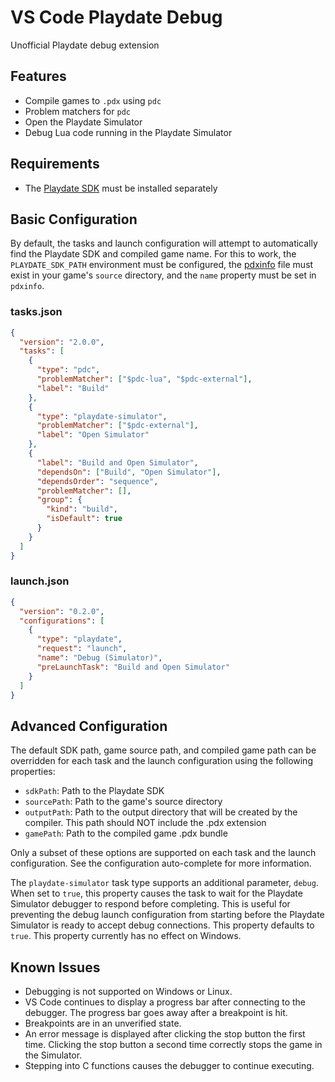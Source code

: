 # VS Code Playdate Debug

Unofficial Playdate debug extension

## Features

- Compile games to `.pdx` using `pdc`
- Problem matchers for `pdc`
- Open the Playdate Simulator
- Debug Lua code running in the Playdate Simulator

## Requirements

- The [Playdate SDK](https://play.date/dev/) must be installed separately

## Basic Configuration

By default, the tasks and launch configuration will attempt to automatically find the Playdate SDK and compiled game name. For this to work, the `PLAYDATE_SDK_PATH` environment must be configured, the [pdxinfo](https://sdk.play.date/1.9.3/Inside%20Playdate.html#pdxinfo) file must exist in your game's `source` directory, and the `name` property must be set in `pdxinfo`.

### tasks.json

```json
{
  "version": "2.0.0",
  "tasks": [
    {
      "type": "pdc",
      "problemMatcher": ["$pdc-lua", "$pdc-external"],
      "label": "Build"
    },
    {
      "type": "playdate-simulator",
      "problemMatcher": ["$pdc-external"],
      "label": "Open Simulator"
    },
    {
      "label": "Build and Open Simulator",
      "dependsOn": ["Build", "Open Simulator"],
      "dependsOrder": "sequence",
      "problemMatcher": [],
      "group": {
        "kind": "build",
        "isDefault": true
      }
    }
  ]
}
```

### launch.json

```json
{
  "version": "0.2.0",
  "configurations": [
    {
      "type": "playdate",
      "request": "launch",
      "name": "Debug (Simulator)",
      "preLaunchTask": "Build and Open Simulator"
    }
  ]
}
```

## Advanced Configuration

The default SDK path, game source path, and compiled game path can be overridden for each task and the launch configuration using the following properties:

- `sdkPath`: Path to the Playdate SDK
- `sourcePath`: Path to the game's source directory
- `outputPath`: Path to the output directory that will be created by the compiler. This path should NOT include the .pdx extension
- `gamePath`: Path to the compiled game .pdx bundle

Only a subset of these options are supported on each task and the launch configuration. See the configuration auto-complete for more information.

The `playdate-simulator` task type supports an additional parameter, `debug`. When set to `true`, this property causes the task to wait for the Playdate Simulator debugger to respond before completing. This is useful for preventing the debug launch configuration from starting before the Playdate Simulator is ready to accept debug connections. This property defaults to `true`. This property currently has no effect on Windows.

## Known Issues

- Debugging is not supported on Windows or Linux.
- VS Code continues to display a progress bar after connecting to the debugger. The progress bar goes away after a breakpoint is hit.
- Breakpoints are in an unverified state.
- An error message is displayed after clicking the stop button the first time. Clicking the stop button a second time correctly stops the game in the Simulator.
- Stepping into C functions causes the debugger to continue executing.
